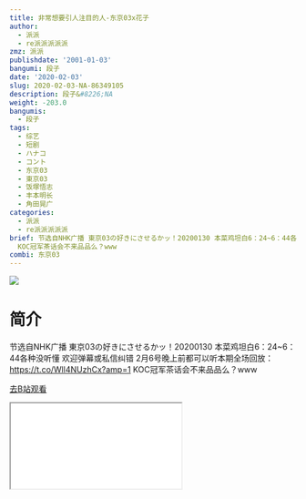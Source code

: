 ```yaml
---
title: 非常想要引人注目的人-东京03x花子
author:
  - 派派
  - re派派派派派
zmz: 派派
publishdate: '2001-01-03'
bangumi: 段子
date: '2020-02-03'
slug: 2020-02-03-NA-86349105
description: 段子&#8226;NA
weight: -203.0
bangumis:
  - 段子
tags:
  - 综艺
  - 短剧
  - ハナコ
  - コント
  - 东京03
  - 東京03
  - 饭塚悟志
  - 丰本明长
  - 角田晃广
categories:
  - 派派
  - re派派派派派
brief: 节选自NHK广播 東京03の好きにさせるかッ！20200130 本菜鸡坦白6：24~6：44各种没听懂 欢迎弹幕或私信纠错 2月6号晚上前都可以听本期全场回放：https://t.co/Wll4NUzhCx?amp=1
  KOC冠军茶话会不来品品么？www
combi: 东京03
---
```

![](https://raw.githubusercontent.com/tcgriffith/owaraisite/master/static/tmpimg/b7c38b347e7cc47413fa45e0a5b7509c3c271b12.jpg.480.jpg)
# 简介  
节选自NHK广播 東京03の好きにさせるかッ！20200130
本菜鸡坦白6：24~6：44各种没听懂 欢迎弹幕或私信纠错
2月6号晚上前都可以听本期全场回放：https://t.co/Wll4NUzhCx?amp=1
KOC冠军茶话会不来品品么？www  

[去B站观看](https://www.bilibili.com/video/av86349105/)
<div class ="resp-container"><iframe class="testiframe" src="//player.bilibili.com/player.html?aid=86349105"", scrolling="no", allowfullscreen="true" > </iframe></div> 
